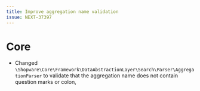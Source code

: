 ```yaml
---
title: Improve aggregation name validation
issue: NEXT-37397
---
```


# Core

* Changed `\Shopware\Core\Framework\DataAbstractionLayer\Search\Parser\AggregationParser` to validate that the aggregation name does not contain question marks or colon,
